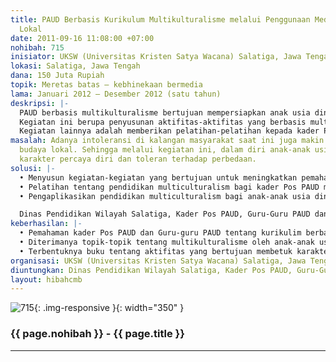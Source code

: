 ```yaml
---
title: PAUD Berbasis Kurikulum Multikulturalisme melalui Penggunaan Media Tradisional
  Lokal
date: 2011-09-16 11:08:00 +07:00
nohibah: 715
inisiator: UKSW (Universitas Kristen Satya Wacana) Salatiga, Jawa Tengah
lokasi: Salatiga, Jawa Tengah
dana: 150 Juta Rupiah
topik: Meretas batas – kebhinekaan bermedia
lama: Januari 2012 – Desember 2012 (satu tahun)
deskripsi: |-
  PAUD berbasis multikulturalisme bertujuan mempersiapkan anak usia dini untuk memiliki wawasan multikultural, sehingga terbentuk karakter percaya diri dan toleran terhadap perbedaan. Pengembangan pendidikan yang berbasis budaya majemuk (multikultural) menjadi sesuatu yang penting, karena perkembangan kesadaran eksistensi diri pada anak mulai tumbuh pada usia dini.
  Kegiatan ini berupa penyusunan aktifitas-aktifitas yang berbasis multikultural bagi pendidikan anak usia dini. Aktifitas-aktifitas ini akan menggunakan media tradisional lokal seperti permainan anak-anak di daerahnya agar mudah dipahami dan dapat dimengerti anak usia dini.
  Kegiatan lainnya adalah memberikan pelatihan-pelatihan kepada kader Pos PAUD mengenai konsep multicultural, yang berdasarkan pada pembentukan karakter percaya diri dan toleran.
masalah: Adanya intoleransi di kalangan masyarakat saat ini juga makin terkikisnya
  budaya lokal. Sehingga melalui kegiatan ini, dalam diri anak-anak usia dini terbentuk
  karakter percaya diri dan toleran terhadap perbedaan.
solusi: |-
  • Menyusun kegiatan-kegiatan yang bertujuan untuk meningkatkan pemahaman tentang multicultural. Kegiatan-kegiatan tersebut juga bertujuan meningkatkan karakter percaya diri dan toleran
  • Pelatihan tentang pendidikan multiculturalism bagi kader Pos PAUD maupun Guru-guru PAUD
  • Pengaplikasikan pendidikan multiculturalism bagi anak-anak usia dini

  Dinas Pendidikan Wilayah Salatiga, Kader Pos PAUD, Guru-Guru PAUD dan anak-anak usia dini di Subosukowonosraten
keberhasilan: |-
  • Pemahaman kader Pos PAUD dan Guru-guru PAUD tentang kurikulim berbasis multikulturalisme bagi anak usia dini
  • Diterimanya topik-topik tentang multikulturalisme oleh anak-anak usia dini
  • Terbentuknya buku tentang aktifitas yang bertujuan membetuk karakter toleran dan percaya diri.
organisasi: UKSW (Universitas Kristen Satya Wacana) Salatiga, Jawa Tengah
diuntungkan: Dinas Pendidikan Wilayah Salatiga, Kader Pos PAUD, Guru-Guru PAUD dan anak-anak usia dini di Subosukowonosraten
layout: hibahcmb
---
```


![715](/static/img/hibahcmb/715.png){: .img-responsive }{: width="350" }

### {{ page.nohibah }} - {{ page.title }}

---
